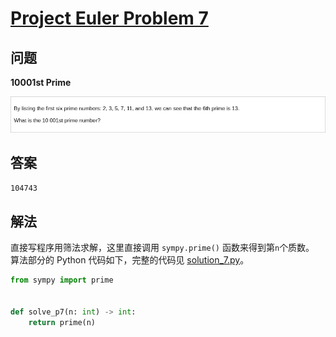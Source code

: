# [Project Euler Problem 7](https://projecteuler.net/problem=7)

## 问题

**10001st Prime**

![题目截图](../images/problem_7.png)

## 答案

`104743`

## 解法

直接写程序用筛法求解，这里直接调用 `sympy.prime()` 函数来得到第`n`个质数。
算法部分的 Python 代码如下，完整的代码见 [solution_7.py](../solutions/solution_7.py)。

```python
from sympy import prime


def solve_p7(n: int) -> int:
    return prime(n)
```
